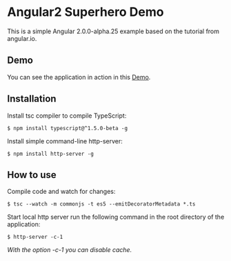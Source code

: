 # Angular2 Superhero Demo

This is a simple Angular 2.0.0-alpha.25 example based on the tutorial from angular.io.

## Demo

You can see the application in action in this [Demo](https://batmanvsuperman.firebaseapp.com).

## Installation

Install tsc compiler to compile TypeScript:

```
$ npm install typescript@^1.5.0-beta -g 
```

Install simple command-line http-server:
```
$ npm install http-server -g
```

## How to use

Compile code and watch for changes: 
```
$ tsc --watch -m commonjs -t es5 --emitDecoratorMetadata *.ts
```

Start local http server run the following command in the root directory of the application: 

```
$ http-server -c-1
```
*With the option -c-1 you can disable cache.*

